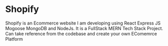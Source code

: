 # Shopify
Shopify is an Ecommerce website I am developing using React Express JS Mogoose MongoDB and NodeJs. 
It is a FullStack MERN Tech Stack Project.
Can take reference from the codebase and create your own EComemrce Platform
